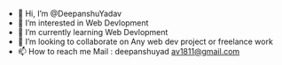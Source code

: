 - 👋 Hi, I’m @DeepanshuYadav
- 👀 I’m interested in Web Devlopment
- 🌱 I’m currently learning Web Devlopment 
- 💞️ I’m looking to collaborate on Any  web  dev project or freelance work
- 📫 How to  reach me Mail  : deepanshuyad av1811@gmail.com   

<!---
Deepanshuyadav05/Deepanshuyadav05 is a ✨ special ✨ repository because its `README.md` (this file) appears on your GitHub profile.
You can click the Preview link to take a look at your changes.
--->
